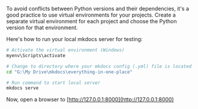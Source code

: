 To avoid conflicts between Python versions and their dependencies, it's a good practice to use virtual environments for your projects. Create a separate virtual environment for each project and choose the Python version for that environment.

Here's how to run your local mkdocs server for testing:

```bash
# Activate the virtual environment (Windows)
myenv\Scripts\activate

# Change to directory where your mkdocs config (.yml) file is located
cd "G:\My Drive\mkdocs\everything-in-one-place"

# Run command to start local server
mkdocs serve
```

Now, open a browser to [http://127.0.0.1:8000](http://127.0.0.1:8000)